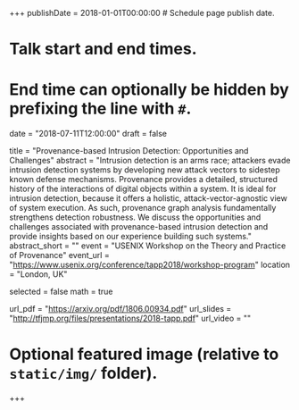 +++
publishDate = 2018-01-01T00:00:00  # Schedule page publish date.

# Talk start and end times.
#   End time can optionally be hidden by prefixing the line with `#`.
date = "2018-07-11T12:00:00"
draft = false

title = "Provenance-based Intrusion Detection: Opportunities and Challenges"
abstract = "Intrusion detection is an arms race; attackers evade intrusion detection systems by developing new attack vectors to sidestep known defense mechanisms. Provenance provides a detailed, structured history of the interactions of digital objects within a system. It is ideal for intrusion detection, because it offers a holistic, attack-vector-agnostic view of system execution. As such, provenance graph analysis fundamentally strengthens detection robustness. We discuss the opportunities and challenges associated with provenance-based intrusion detection and provide insights based on our experience building such systems."
abstract_short = ""
event = "USENIX Workshop on the Theory and Practice of Provenance"
event_url = "https://www.usenix.org/conference/tapp2018/workshop-program"
location = "London, UK"

selected = false
math = true

url_pdf = "https://arxiv.org/pdf/1806.00934.pdf"
url_slides = "http://tfjmp.org/files/presentations/2018-tapp.pdf"
url_video = ""

# Optional featured image (relative to `static/img/` folder).

+++
